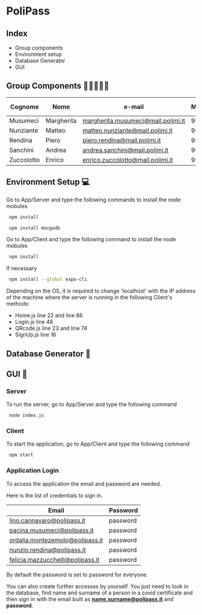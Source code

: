 # PoliPass

## Index

- Group components
- Environment setup 
- Database Generator
- GUI


## Group Components :family_man_boy_boy::family_man_girl:

| Cognome | Nome | e-mail | Matricola | Codice Persona
| ------ | ------ |----- |----- |----- |
| Musumeci | Margherita| margherita.musumeci@mail.polimi.it| 991549| 10600069
| Nunziante |  Matteo| matteo.nunziante@mail.polimi.it | 992518 | 10670132
| Rendina |Piero | piero.rendina@mail.polimi.it  | 991437 | 10629696
| Sanchini |  Andrea | andrea.sanchini@mail.polimi.it | 992072 | 10675541
| Zuccolotto |Enrico | enrico.zuccolotto@mail.polimi.it  | 993209 | 10666354

## Environment Setup :computer:

Go to App/Server and type the following commands to install the node mobules

```sh
 npm install
```
```sh
 npm install mongodb
```
Go to App/Client and type the following command to install the node mobules 

```sh
 npm install
```
If necessary 
```sh
 npm install --global expo-cli
```
Depending on the OS, it is required to change 'localhost' with the IP address of the machine where the server is running in the following Client's methods:

- Home.js line 22 and line 86
- Login.js line 48
- QRcode.js line 23 and line 74
- SignUp.js line 16

## Database Generator :floppy_disk:

## GUI :iphone:

### Server 
To run the server, go to App/Server and type the following command

```sh
 node index.js 
```
### Client 
To start the application, go to App/Client and type the following command

```sh
 npm start 
```

### Application Login 
To access the application the email and password are needed.

Here is the list of credentials to sign in.

<div style="text-align: center;">

|      Email         |    Password     |
| ------------------ | --------------- |
| lino.cannavaro@polipass.it | password |
| pacina.musumeci@polipass.it | password |
| ordalia.montezemolo@polipass.it | password |
| nunzio.rendina@polipass.it | password |
| felicia.mazzucchelli@polipass.it | password |

</div>

By default the password is set to password for everyone.

You can also create further accesses by yourself. You just need to look in the
database, find name and surname of a person in a covid certificate and then
sign in with the email built as **name.surname@polipass.it** and **password**.

